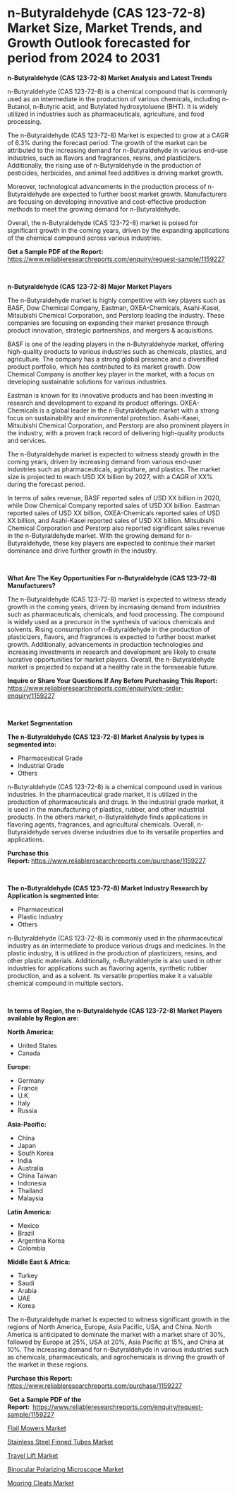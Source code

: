 <p><h1>n-Butyraldehyde (CAS 123-72-8) Market Size, Market Trends, and Growth Outlook forecasted for period from 2024 to 2031</h1></p><p><strong>n-Butyraldehyde (CAS 123-72-8) Market Analysis and Latest Trends</strong></p>
<p><p>n-Butyraldehyde (CAS 123-72-8) is a chemical compound that is commonly used as an intermediate in the production of various chemicals, including n-Butanol, n-Butyric acid, and Butylated hydroxytoluene (BHT). It is widely utilized in industries such as pharmaceuticals, agriculture, and food processing.</p><p>The n-Butyraldehyde (CAS 123-72-8) Market is expected to grow at a CAGR of 6.3% during the forecast period. The growth of the market can be attributed to the increasing demand for n-Butyraldehyde in various end-use industries, such as flavors and fragrances, resins, and plasticizers. Additionally, the rising use of n-Butyraldehyde in the production of pesticides, herbicides, and animal feed additives is driving market growth.</p><p>Moreover, technological advancements in the production process of n-Butyraldehyde are expected to further boost market growth. Manufacturers are focusing on developing innovative and cost-effective production methods to meet the growing demand for n-Butyraldehyde.</p><p>Overall, the n-Butyraldehyde (CAS 123-72-8) market is poised for significant growth in the coming years, driven by the expanding applications of the chemical compound across various industries.</p></p>
<p><strong>Get a Sample PDF of the Report:&nbsp;</strong> <a href="https://www.reliableresearchreports.com/enquiry/request-sample/1159227">https://www.reliableresearchreports.com/enquiry/request-sample/1159227</a></p>
<p>&nbsp;</p>
<p><strong>n-Butyraldehyde (CAS 123-72-8) Major Market Players</strong></p>
<p><p>The n-Butyraldehyde market is highly competitive with key players such as BASF, Dow Chemical Company, Eastman, OXEA-Chemicals, Asahi-Kasei, Mitsubishi Chemical Corporation, and Perstorp leading the industry. These companies are focusing on expanding their market presence through product innovation, strategic partnerships, and mergers & acquisitions.</p><p>BASF is one of the leading players in the n-Butyraldehyde market, offering high-quality products to various industries such as chemicals, plastics, and agriculture. The company has a strong global presence and a diversified product portfolio, which has contributed to its market growth. Dow Chemical Company is another key player in the market, with a focus on developing sustainable solutions for various industries.</p><p>Eastman is known for its innovative products and has been investing in research and development to expand its product offerings. OXEA-Chemicals is a global leader in the n-Butyraldehyde market with a strong focus on sustainability and environmental protection. Asahi-Kasei, Mitsubishi Chemical Corporation, and Perstorp are also prominent players in the industry, with a proven track record of delivering high-quality products and services.</p><p>The n-Butyraldehyde market is expected to witness steady growth in the coming years, driven by increasing demand from various end-user industries such as pharmaceuticals, agriculture, and plastics. The market size is projected to reach USD XX billion by 2027, with a CAGR of XX% during the forecast period.</p><p>In terms of sales revenue, BASF reported sales of USD XX billion in 2020, while Dow Chemical Company reported sales of USD XX billion. Eastman reported sales of USD XX billion, OXEA-Chemicals reported sales of USD XX billion, and Asahi-Kasei reported sales of USD XX billion. Mitsubishi Chemical Corporation and Perstorp also reported significant sales revenue in the n-Butyraldehyde market. With the growing demand for n-Butyraldehyde, these key players are expected to continue their market dominance and drive further growth in the industry.</p></p>
<p>&nbsp;</p>
<p><strong>What Are The Key Opportunities For n-Butyraldehyde (CAS 123-72-8) Manufacturers?</strong></p>
<p><p>The n-Butyraldehyde (CAS 123-72-8) market is expected to witness steady growth in the coming years, driven by increasing demand from industries such as pharmaceuticals, chemicals, and food processing. The compound is widely used as a precursor in the synthesis of various chemicals and solvents. Rising consumption of n-Butyraldehyde in the production of plasticizers, flavors, and fragrances is expected to further boost market growth. Additionally, advancements in production technologies and increasing investments in research and development are likely to create lucrative opportunities for market players. Overall, the n-Butyraldehyde market is projected to expand at a healthy rate in the foreseeable future.</p></p>
<p><strong>Inquire or Share Your Questions If Any Before Purchasing This Report:</strong> <a href="https://www.reliableresearchreports.com/enquiry/pre-order-enquiry/1159227">https://www.reliableresearchreports.com/enquiry/pre-order-enquiry/1159227</a></p>
<p>&nbsp;</p>
<p><strong>Market Segmentation</strong></p>
<p><strong>The n-Butyraldehyde (CAS 123-72-8) Market Analysis by types is segmented into:</strong></p>
<p><ul><li>Pharmaceutical Grade</li><li>Industrial Grade</li><li>Others</li></ul></p>
<p><p>n-Butyraldehyde (CAS 123-72-8) is a chemical compound used in various industries. In the pharmaceutical grade market, it is utilized in the production of pharmaceuticals and drugs. In the industrial grade market, it is used in the manufacturing of plastics, rubber, and other industrial products. In the others market, n-Butyraldehyde finds applications in flavoring agents, fragrances, and agricultural chemicals. Overall, n-Butyraldehyde serves diverse industries due to its versatile properties and applications.</p></p>
<p><strong>Purchase this Report:&nbsp;</strong><a href="https://www.reliableresearchreports.com/purchase/1159227">https://www.reliableresearchreports.com/purchase/1159227</a></p>
<p>&nbsp;</p>
<p><strong>The n-Butyraldehyde (CAS 123-72-8) Market Industry Research by Application is segmented into:</strong></p>
<p><ul><li>Pharmaceutical</li><li>Plastic Industry</li><li>Others</li></ul></p>
<p><p>n-Butyraldehyde (CAS 123-72-8) is commonly used in the pharmaceutical industry as an intermediate to produce various drugs and medicines. In the plastic industry, it is utilized in the production of plasticizers, resins, and other plastic materials. Additionally, n-Butyraldehyde is also used in other industries for applications such as flavoring agents, synthetic rubber production, and as a solvent. Its versatile properties make it a valuable chemical compound in multiple sectors.</p></p>
<p>&nbsp;</p>
<p><strong>In terms of Region, the n-Butyraldehyde (CAS 123-72-8) Market Players available by Region are:</strong></p>
<p>
    <p> <strong> North America: </strong>
        <ul>
            <li>United States</li>
            <li>Canada</li>
        </ul>
        </p> 
    <p> <strong> Europe: </strong>
        <ul>
            <li>Germany</li>
            <li>France</li>
            <li>U.K.</li>
            <li>Italy</li>
            <li>Russia</li>
        </ul>
        </p> 
    <p> <strong> Asia-Pacific: </strong>
        <ul>
            <li>China</li>
            <li>Japan</li>
            <li>South Korea</li>
            <li>India</li>
            <li>Australia</li>
            <li>China Taiwan</li>
            <li>Indonesia</li>
            <li>Thailand</li>
            <li>Malaysia</li>
        </ul>
        </p> 
    <p> <strong> Latin America: </strong>
        <ul>
            <li>Mexico</li>
            <li>Brazil</li>
            <li>Argentina Korea</li>
            <li>Colombia</li>
        </ul>
        </p> 
    <p> <strong> Middle East & Africa: </strong>
        <ul>
            <li>Turkey</li>
            <li>Saudi</li>
            <li>Arabia</li>
            <li>UAE</li>
            <li>Korea</li>
        </ul>
    </p>
    </p>
<p><p>The n-Butyraldehyde market is expected to witness significant growth in the regions of North America, Europe, Asia Pacific, USA, and China. North America is anticipated to dominate the market with a market share of 30%, followed by Europe at 25%, USA at 20%, Asia Pacific at 15%, and China at 10%. The increasing demand for n-Butyraldehyde in various industries such as chemicals, pharmaceuticals, and agrochemicals is driving the growth of the market in these regions.</p></p>
<p><strong>Purchase this Report: </strong><a href="https://www.reliableresearchreports.com/purchase/1159227">https://www.reliableresearchreports.com/purchase/1159227</a></p>
<p>&nbsp;<strong>Get a Sample PDF of the Report:&nbsp;&nbsp;</strong><a href="https://www.reliableresearchreports.com/enquiry/request-sample/1159227">https://www.reliableresearchreports.com/enquiry/request-sample/1159227</a></p>
<p><strong></strong></p>
<p><p><a href="https://medium.com/@rosejohnson762014/flail-mowers-market-research-report-its-history-and-forecast-2024-to-2031-4c58bf60966e">Flail Mowers Market</a></p><p><a href="https://medium.com/@sarademiri71/stainless-steel-finned-tubes-market-exploring-market-share-market-trends-and-future-growth-d3cd22a22f53">Stainless Steel Finned Tubes Market</a></p><p><a href="https://medium.com/@jeanlopez1945/travel-lift-market-furnishes-information-on-market-share-market-trends-and-market-growth-2dcfa08fee87">Travel Lift Market</a></p><p><a href="https://medium.com/@rosejohnson762014/binocular-polarizing-microscope-market-trends-forecast-and-competitive-analysis-to-2031-3f5ed0403aa9">Binocular Polarizing Microscope Market</a></p><p><a href="https://medium.com/@jeanlopez1945/mooring-cleats-market-analysis-and-sze-forecasted-for-period-from-2024-to-2031-308cde1b73dc">Mooring Cleats Market</a></p></p>